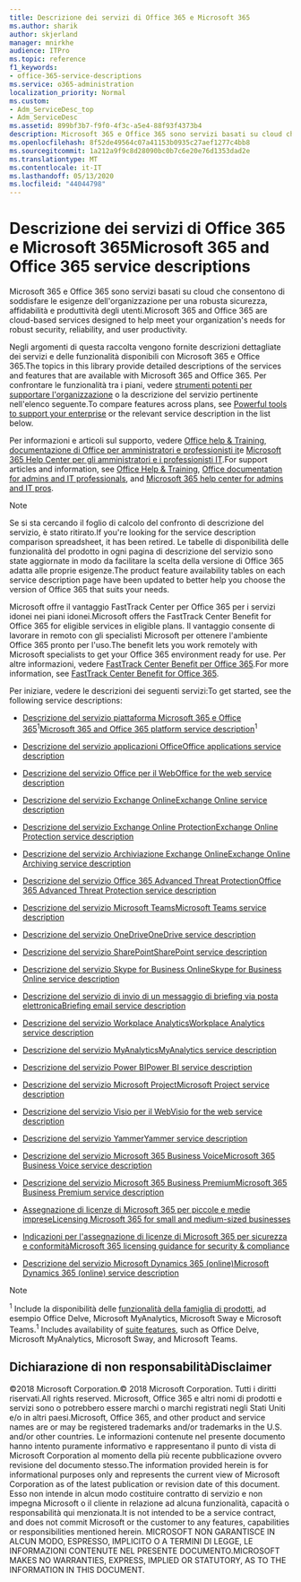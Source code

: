 ```yaml
---
title: Descrizione dei servizi di Office 365 e Microsoft 365
ms.author: sharik
author: skjerland
manager: mnirkhe
audience: ITPro
ms.topic: reference
f1_keywords:
- office-365-service-descriptions
ms.service: o365-administration
localization_priority: Normal
ms.custom:
- Adm_ServiceDesc_top
- Adm_ServiceDesc
ms.assetid: 899bf3b7-f9f0-4f3c-a5e4-88f93f4373b4
description: Microsoft 365 e Office 365 sono servizi basati su cloud che consentono di soddisfare le esigenze dell'organizzazione per una robusta sicurezza, affidabilità e produttività degli utenti.
ms.openlocfilehash: 8f52de49564c07a41153b0935c27aef1277c4bb8
ms.sourcegitcommit: 1a212a9f9c8d28090bc0b7c6e20e76d1353dad2e
ms.translationtype: MT
ms.contentlocale: it-IT
ms.lasthandoff: 05/13/2020
ms.locfileid: "44044798"
---
```

# <a name="microsoft-365-and-office-365-service-descriptions"></a><span data-ttu-id="5251c-103">Descrizione dei servizi di Office 365 e Microsoft 365</span><span class="sxs-lookup"><span data-stu-id="5251c-103">Microsoft 365 and Office 365 service descriptions</span></span> 

<span data-ttu-id="5251c-104">Microsoft 365 e Office 365 sono servizi basati su cloud che consentono di soddisfare le esigenze dell'organizzazione per una robusta sicurezza, affidabilità e produttività degli utenti.</span><span class="sxs-lookup"><span data-stu-id="5251c-104">Microsoft 365 and Office 365 are cloud-based services designed to help meet your organization's needs for robust security, reliability, and user productivity.</span></span> 
  
<span data-ttu-id="5251c-105">Negli argomenti di questa raccolta vengono fornite descrizioni dettagliate dei servizi e delle funzionalità disponibili con Microsoft 365 e Office 365.</span><span class="sxs-lookup"><span data-stu-id="5251c-105">The topics in this library provide detailed descriptions of the services and features that are available with Microsoft 365 and Office 365.</span></span> <span data-ttu-id="5251c-106">Per confrontare le funzionalità tra i piani, vedere [strumenti potenti per supportare l'organizzazione](https://go.microsoft.com/fwlink/?LinkID=799177&amp;clcid=0x409) o la descrizione del servizio pertinente nell'elenco seguente.</span><span class="sxs-lookup"><span data-stu-id="5251c-106">To compare features across plans, see [Powerful tools to support your enterprise](https://go.microsoft.com/fwlink/?LinkID=799177&amp;clcid=0x409) or the relevant service description in the list below.</span></span> 
  
<span data-ttu-id="5251c-107">Per informazioni e articoli sul supporto, vedere [Office help & Training](https://support.office.com/), [documentazione di Office per amministratori e professionisti it](https://docs.microsoft.com/office/)e [Microsoft 365 Help Center per gli amministratori e i professionisti IT](https://docs.microsoft.com/microsoft-365/?view=o365-worldwide).</span><span class="sxs-lookup"><span data-stu-id="5251c-107">For support articles and information, see [Office Help & Training](https://support.office.com/), [Office documentation for admins and IT professionals](https://docs.microsoft.com/office/), and [Microsoft 365 help center for admins and IT pros](https://docs.microsoft.com/microsoft-365/?view=o365-worldwide).</span></span>
  
> [!NOTE]
> <span data-ttu-id="5251c-108">Se si sta cercando il foglio di calcolo del confronto di descrizione del servizio, è stato ritirato.</span><span class="sxs-lookup"><span data-stu-id="5251c-108">If you're looking for the service description comparison spreadsheet, it has been retired.</span></span> <span data-ttu-id="5251c-109">Le tabelle di disponibilità delle funzionalità del prodotto in ogni pagina di descrizione del servizio sono state aggiornate in modo da facilitare la scelta della versione di Office 365 adatta alle proprie esigenze.</span><span class="sxs-lookup"><span data-stu-id="5251c-109">The product feature availability tables on each service description page have been updated to better help you choose the version of Office 365 that suits your needs.</span></span> 
  
<span data-ttu-id="5251c-110">Microsoft offre il vantaggio FastTrack Center per Office 365 per i servizi idonei nei piani idonei.</span><span class="sxs-lookup"><span data-stu-id="5251c-110">Microsoft offers the FastTrack Center Benefit for Office 365 for eligible services in eligible plans.</span></span> <span data-ttu-id="5251c-111">Il vantaggio consente di lavorare in remoto con gli specialisti Microsoft per ottenere l'ambiente Office 365 pronto per l'uso.</span><span class="sxs-lookup"><span data-stu-id="5251c-111">The benefit lets you work remotely with Microsoft specialists to get your Office 365 environment ready for use.</span></span> <span data-ttu-id="5251c-112">Per altre informazioni, vedere [FastTrack Center Benefit per Office 365](https://docs.microsoft.com/fasttrack/O365-fasttrack-benefit-for-office-365).</span><span class="sxs-lookup"><span data-stu-id="5251c-112">For more information, see [FastTrack Center Benefit for Office 365](https://docs.microsoft.com/fasttrack/O365-fasttrack-benefit-for-office-365).</span></span>
  
<span data-ttu-id="5251c-113">Per iniziare, vedere le descrizioni dei seguenti servizi:</span><span class="sxs-lookup"><span data-stu-id="5251c-113">To get started, see the following service descriptions:</span></span>
  
- <span data-ttu-id="5251c-114">[Descrizione del servizio piattaforma Microsoft 365 e Office 365](office-365-platform-service-description/office-365-platform-service-description.md)<sup>1</sup></span><span class="sxs-lookup"><span data-stu-id="5251c-114">[Microsoft 365 and Office 365 platform service description](office-365-platform-service-description/office-365-platform-service-description.md)<sup>1</sup></span></span>

- [<span data-ttu-id="5251c-115">Descrizione del servizio applicazioni Office</span><span class="sxs-lookup"><span data-stu-id="5251c-115">Office applications service description</span></span>](office-applications-service-description/office-applications-service-description.md)

- [<span data-ttu-id="5251c-116">Descrizione del servizio Office per il Web</span><span class="sxs-lookup"><span data-stu-id="5251c-116">Office for the web service description</span></span>](office-online-service-description/office-online-service-description.md)

- [<span data-ttu-id="5251c-117">Descrizione del servizio Exchange Online</span><span class="sxs-lookup"><span data-stu-id="5251c-117">Exchange Online service description</span></span>](exchange-online-service-description/exchange-online-service-description.md)

- [<span data-ttu-id="5251c-118">Descrizione del servizio Exchange Online Protection</span><span class="sxs-lookup"><span data-stu-id="5251c-118">Exchange Online Protection service description</span></span>](exchange-online-protection-service-description/exchange-online-protection-service-description.md)

- [<span data-ttu-id="5251c-119">Descrizione del servizio Archiviazione Exchange Online</span><span class="sxs-lookup"><span data-stu-id="5251c-119">Exchange Online Archiving service description</span></span>](exchange-online-archiving-service-description/exchange-online-archiving-service-description.md)

- [<span data-ttu-id="5251c-120">Descrizione del servizio Office 365 Advanced Threat Protection</span><span class="sxs-lookup"><span data-stu-id="5251c-120">Office 365 Advanced Threat Protection service description</span></span>](office-365-advanced-threat-protection-service-description.md)

- [<span data-ttu-id="5251c-121">Descrizione del servizio Microsoft Teams</span><span class="sxs-lookup"><span data-stu-id="5251c-121">Microsoft Teams service description</span></span>](teams-service-description.md)

- [<span data-ttu-id="5251c-122">Descrizione del servizio OneDrive</span><span class="sxs-lookup"><span data-stu-id="5251c-122">OneDrive service description</span></span>](onedrive-for-business-service-description.md)

- [<span data-ttu-id="5251c-123">Descrizione del servizio SharePoint</span><span class="sxs-lookup"><span data-stu-id="5251c-123">SharePoint service description</span></span>](sharepoint-online-service-description/sharepoint-online-service-description.md)

- [<span data-ttu-id="5251c-124">Descrizione del servizio Skype for Business Online</span><span class="sxs-lookup"><span data-stu-id="5251c-124">Skype for Business Online service description</span></span>](skype-for-business-online-service-description/skype-for-business-online-service-description.md)

- [<span data-ttu-id="5251c-125">Descrizione del servizio di invio di un messaggio di briefing via posta elettronica</span><span class="sxs-lookup"><span data-stu-id="5251c-125">Briefing email service description</span></span>](briefing-service-description.md)

- [<span data-ttu-id="5251c-126">Descrizione del servizio Workplace Analytics</span><span class="sxs-lookup"><span data-stu-id="5251c-126">Workplace Analytics service description</span></span>](workplace-analytics-service-description.md)

- [<span data-ttu-id="5251c-127">Descrizione del servizio MyAnalytics</span><span class="sxs-lookup"><span data-stu-id="5251c-127">MyAnalytics service description</span></span>](mya-service-description.md)

- [<span data-ttu-id="5251c-128">Descrizione del servizio Power BI</span><span class="sxs-lookup"><span data-stu-id="5251c-128">Power BI service description</span></span>](power-bi-service-description.md)

- [<span data-ttu-id="5251c-129">Descrizione del servizio Microsoft Project</span><span class="sxs-lookup"><span data-stu-id="5251c-129">Microsoft Project service description</span></span>](project-online-service-description/project-online-service-description.md)

- [<span data-ttu-id="5251c-130">Descrizione del servizio Visio per il Web</span><span class="sxs-lookup"><span data-stu-id="5251c-130">Visio for the web service description</span></span>](visio-online-service-description/visio-online-service-description.md)

- [<span data-ttu-id="5251c-131">Descrizione del servizio Yammer</span><span class="sxs-lookup"><span data-stu-id="5251c-131">Yammer service description</span></span>](yammer-service-description/yammer-service-description.md)

- [<span data-ttu-id="5251c-132">Descrizione del servizio Microsoft 365 Business Voice</span><span class="sxs-lookup"><span data-stu-id="5251c-132">Microsoft 365 Business Voice service description</span></span>](microsoft-365-business-voice-service-description.md)

- [<span data-ttu-id="5251c-133">Descrizione del servizio Microsoft 365 Business Premium</span><span class="sxs-lookup"><span data-stu-id="5251c-133">Microsoft 365 Business Premium service description</span></span>](microsoft-365-service-descriptions/microsoft-365-business-service-description.md)

- [<span data-ttu-id="5251c-134">Assegnazione di licenze di Microsoft 365 per piccole e medie imprese</span><span class="sxs-lookup"><span data-stu-id="5251c-134">Licensing Microsoft 365 for small and medium-sized businesses</span></span>](microsoft-365-service-descriptions/licensing-microsoft-365-in-smb.md)

- [<span data-ttu-id="5251c-135">Indicazioni per l'assegnazione di licenze di Microsoft 365 per sicurezza e conformità</span><span class="sxs-lookup"><span data-stu-id="5251c-135">Microsoft 365 licensing guidance for security & compliance</span></span>](microsoft-365-service-descriptions/microsoft-365-tenantlevel-services-licensing-guidance/microsoft-365-security-compliance-licensing-guidance.md)

- [<span data-ttu-id="5251c-136">Descrizione del servizio Microsoft Dynamics 365 (online)</span><span class="sxs-lookup"><span data-stu-id="5251c-136">Microsoft Dynamics 365 (online) service description</span></span>](microsoft-dynamics-365-online-service-description.md)

> [!NOTE]
> <span data-ttu-id="5251c-137"><sup>1</sup> Include la disponibilità delle [funzionalità della famiglia di prodotti](https://docs.microsoft.com/office365/servicedescriptions/office-365-platform-service-description/office-365-suite-features), ad esempio Office Delve, Microsoft MyAnalytics, Microsoft Sway e Microsoft Teams.</span><span class="sxs-lookup"><span data-stu-id="5251c-137"><sup>1</sup> Includes availability of [suite features](https://docs.microsoft.com/office365/servicedescriptions/office-365-platform-service-description/office-365-suite-features), such as Office Delve, Microsoft MyAnalytics, Microsoft Sway, and Microsoft Teams.</span></span>
  
## <a name="disclaimer"></a><span data-ttu-id="5251c-138">Dichiarazione di non responsabilità</span><span class="sxs-lookup"><span data-stu-id="5251c-138">Disclaimer</span></span>

<span data-ttu-id="5251c-139">&copy;2018 Microsoft Corporation.</span><span class="sxs-lookup"><span data-stu-id="5251c-139">&copy; 2018 Microsoft Corporation.</span></span> <span data-ttu-id="5251c-140">Tutti i diritti riservati.</span><span class="sxs-lookup"><span data-stu-id="5251c-140">All rights reserved.</span></span> <span data-ttu-id="5251c-141">Microsoft, Office 365 e altri nomi di prodotti e servizi sono o potrebbero essere marchi o marchi registrati negli Stati Uniti e/o in altri paesi.</span><span class="sxs-lookup"><span data-stu-id="5251c-141">Microsoft, Office 365, and other product and service names are or may be registered trademarks and/or trademarks in the U.S. and/or other countries.</span></span> <span data-ttu-id="5251c-142">Le informazioni contenute nel presente documento hanno intento puramente informativo e rappresentano il punto di vista di Microsoft Corporation al momento della più recente pubblicazione ovvero revisione del documento stesso.</span><span class="sxs-lookup"><span data-stu-id="5251c-142">The information provided herein is for informational purposes only and represents the current view of Microsoft Corporation as of the latest publication or revision date of this document.</span></span> <span data-ttu-id="5251c-143">Esso non intende in alcun modo costituire contratto di servizio e non impegna Microsoft o il cliente in relazione ad alcuna funzionalità, capacità o responsabilità qui menzionata.</span><span class="sxs-lookup"><span data-stu-id="5251c-143">It is not intended to be a service contract, and does not commit Microsoft or the customer to any features, capabilities or responsibilities mentioned herein.</span></span> <span data-ttu-id="5251c-144">MICROSOFT NON GARANTISCE IN ALCUN MODO, ESPRESSO, IMPLICITO O A TERMINI DI LEGGE, LE INFORMAZIONI CONTENUTE NEL PRESENTE DOCUMENTO.</span><span class="sxs-lookup"><span data-stu-id="5251c-144">MICROSOFT MAKES NO WARRANTIES, EXPRESS, IMPLIED OR STATUTORY, AS TO THE INFORMATION IN THIS DOCUMENT.</span></span>
 